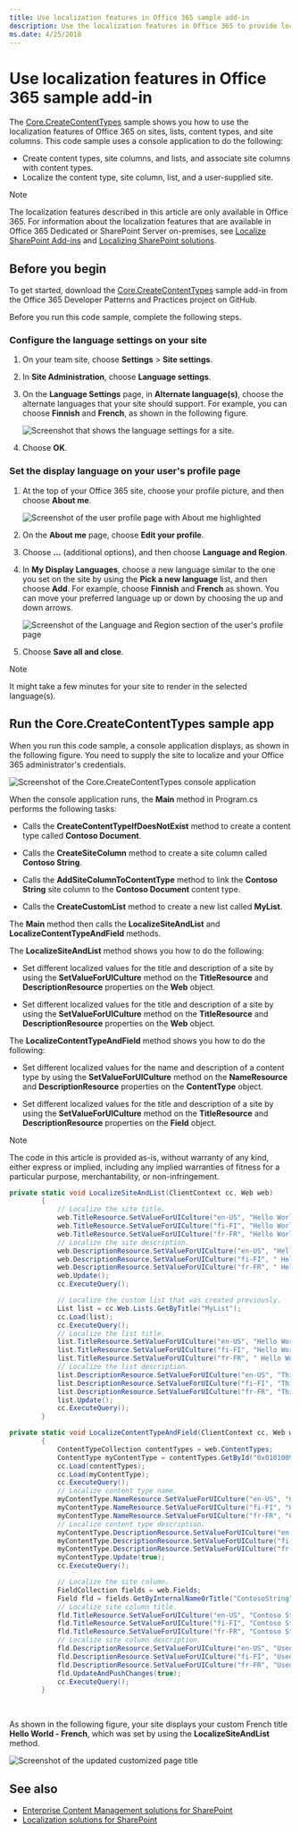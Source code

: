 ```yaml
---
title: Use localization features in Office 365 sample add-in
description: Use the localization features in Office 365 to provide localized values for SharePoint sites, lists, content types, and site columns. 
ms.date: 4/25/2018
---
```


# Use localization features in Office 365 sample add-in

The [Core.CreateContentTypes](https://github.com/SharePoint/PnP/tree/master/Samples/Core.CreateContentTypes) sample shows you how to use the localization features of Office 365 on sites, lists, content types, and site columns. This code sample uses a console application to do the following:

- Create content types, site columns, and lists, and associate site columns with content types.   
- Localize the content type, site column, list, and a user-supplied site.

> [!NOTE] 
> The localization features described in this article are only available in Office 365. For information about the localization features that are available in Office 365 Dedicated or SharePoint Server on-premises, see [Localize SharePoint Add-ins](../sp-add-ins/localize-sharepoint-add-ins.md) and [Localizing SharePoint solutions](https://msdn.microsoft.com/en-us/library/ee696750.aspx).

## Before you begin

To get started, download the [Core.CreateContentTypes](https://github.com/SharePoint/PnP/tree/master/Samples/Core.CreateContentTypes) sample add-in from the Office 365 Developer Patterns and Practices project on GitHub.

Before you run this code sample, complete the following steps.

### Configure the language settings on your site
    
1. On your team site, choose **Settings** > **Site settings**.
    
2. In **Site Administration**, choose **Language settings**.
    
3. On the **Language Settings** page, in **Alternate language(s)**, choose the alternate languages that your site should support. For example, you can choose **Finnish** and **French**, as shown in the following figure.

   ![Screenshot that shows the language settings for a site.](media/ffe149ae-17ab-4c55-a611-d47f4eb88c4e.png)
    
4. Choose **OK**.
    
### Set the display language on your user's profile page
    
1. At the top of your Office 365 site, choose your profile picture, and then choose **About me**.

   ![Screenshot of the user profile page with About me highlighted](media/764b2ac2-155b-4ce9-b8eb-3ae04ad26593.png)

2. On the **About me** page, choose **Edit your profile**.
    
3. Choose **...** (additional options), and then choose **Language and Region**.
    
4. In **My Display Languages**, choose a new language similar to the one you set on the site by using the **Pick a new language** list, and then choose **Add**. For example, choose **Finnish** and **French** as shown. You can move your preferred language up or down by choosing the up and down arrows.

   ![Screenshot of the Language and Region section of the user's profile page](media/ae5f565d-c932-43dd-9dc3-87630cee3692.png)
    
5. Choose **Save all and close**.

> [!NOTE] 
> It might take a few minutes for your site to render in the selected language(s). 


## Run the Core.CreateContentTypes sample app

When you run this code sample, a console application displays, as shown in the following figure. You need to supply the site to localize and your Office 365 administrator's credentials. 

![Screenshot of the Core.CreateContentTypes console application](media/ee806481-0089-4c65-8f8b-027bfff6ddb9.png)

When the console application runs, the **Main** method in Program.cs performs the following tasks:

- Calls the **CreateContentTypeIfDoesNotExist** method to create a content type called **Contoso Document**.
    
- Calls the **CreateSiteColumn** method to create a site column called **Contoso String**.
    
- Calls the **AddSiteColumnToContentType** method to link the **Contoso String** site column to the **Contoso Document** content type.
    
- Calls the **CreateCustomList** method to create a new list called **MyList**.

The **Main** method then calls the **LocalizeSiteAndList** and **LocalizeContentTypeAndField** methods. 

The **LocalizeSiteAndList** method shows you how to do the following:

- Set different localized values for the title and description of a site by using the **SetValueForUICulture** method on the **TitleResource** and **DescriptionResource** properties on the **Web** object.
    
- Set different localized values for the title and description of a site by using the **SetValueForUICulture** method on the **TitleResource** and **DescriptionResource** properties on the **Web** object.
    
The **LocalizeContentTypeAndField** method shows you how to do the following:

- Set different localized values for the name and description of a content type by using the **SetValueForUICulture** method on the **NameResource** and **DescriptionResource** properties on the **ContentType** object.
    
- Set different localized values for the title and description of a site by using the **SetValueForUICulture** method on the **TitleResource** and **DescriptionResource** properties on the **Field** object.
    
> [!NOTE] 
> The code in this article is provided as-is, without warranty of any kind, either express or implied, including any implied warranties of fitness for a particular purpose, merchantability, or non-infringement.

```csharp
private static void LocalizeSiteAndList(ClientContext cc, Web web)
        {
            // Localize the site title.
            web.TitleResource.SetValueForUICulture("en-US", "Hello World");
            web.TitleResource.SetValueForUICulture("fi-FI", "Hello World - Finnish");
            web.TitleResource.SetValueForUICulture("fr-FR", "Hello World - French");
            // Localize the site description.
            web.DescriptionResource.SetValueForUICulture("en-US", "Hello World site sample");
            web.DescriptionResource.SetValueForUICulture("fi-FI", " Hello World site sample - Finnish");
            web.DescriptionResource.SetValueForUICulture("fr-FR", " Hello World site sample - French");
            web.Update();
            cc.ExecuteQuery();

            // Localize the custom list that was created previously.
            List list = cc.Web.Lists.GetByTitle("MyList");
            cc.Load(list);
            cc.ExecuteQuery();
            // Localize the list title.
            list.TitleResource.SetValueForUICulture("en-US", "Hello World");
            list.TitleResource.SetValueForUICulture("fi-FI", "Hello World - Finnish");
            list.TitleResource.SetValueForUICulture("fr-FR", " Hello World - French");
            // Localize the list description.
            list.DescriptionResource.SetValueForUICulture("en-US", "This example localizes a list using CSOM.");
            list.DescriptionResource.SetValueForUICulture("fi-FI", "This example localizes a list using CSOM - Finnish.");
            list.DescriptionResource.SetValueForUICulture("fr-FR", "This example localizes a list using CSOM - French.");
            list.Update();
            cc.ExecuteQuery();
        }

private static void LocalizeContentTypeAndField(ClientContext cc, Web web)
        {
            ContentTypeCollection contentTypes = web.ContentTypes;
            ContentType myContentType = contentTypes.GetById("0x0101009189AB5D3D2647B580F011DA2F356FB2");
            cc.Load(contentTypes);
            cc.Load(myContentType);
            cc.ExecuteQuery();
            // Localize content type name.
            myContentType.NameResource.SetValueForUICulture("en-US", "Contoso Document");
            myContentType.NameResource.SetValueForUICulture("fi-FI", "Contoso Document - Finnish");
            myContentType.NameResource.SetValueForUICulture("fr-FR", "Contoso Document - French");
            // Localize content type description.
            myContentType.DescriptionResource.SetValueForUICulture("en-US", "This is the Contoso Document.");
            myContentType.DescriptionResource.SetValueForUICulture("fi-FI", " This is the Contoso Document - Finnish.");
            myContentType.DescriptionResource.SetValueForUICulture("fr-FR", " This is the Contoso Document - French.");
            myContentType.Update(true);
            cc.ExecuteQuery();

            // Localize the site column.
            FieldCollection fields = web.Fields;
            Field fld = fields.GetByInternalNameOrTitle("ContosoString");
            // Localize site column title.
            fld.TitleResource.SetValueForUICulture("en-US", "Contoso String");
            fld.TitleResource.SetValueForUICulture("fi-FI", "Contoso String - Finnish");
            fld.TitleResource.SetValueForUICulture("fr-FR", "Contoso String - French");
            // Localize site column description.
            fld.DescriptionResource.SetValueForUICulture("en-US", "Used to store Contoso specific metadata.");
            fld.DescriptionResource.SetValueForUICulture("fi-FI", "Used to store Contoso specific metadata - Finnish.");
            fld.DescriptionResource.SetValueForUICulture("fr-FR", "Used to store Contoso specific metadata - French.");
            fld.UpdateAndPushChanges(true);
            cc.ExecuteQuery();
        }
```

<br/>

As shown in the following figure, your site displays your custom French title **Hello World - French**, which was set by using the **LocalizeSiteAndList** method.

![Screenshot of the updated customized page title](media/14471283-f7b6-49ca-a507-a3e28e43ee22.png)

## See also
  
- [Enterprise Content Management solutions for SharePoint](enterprise-content-management-solutions-for-sharepoint.md)
- [Localization solutions for SharePoint](localization-solutions-for-sharepoint.md)